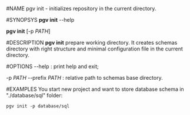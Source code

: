 <!---
%pgv-init(1)
%
%July, 2014
-->

#NAME
pgv init - initializes repository in the current directory.

#SYNOPSYS
**pgv init** --help

**pgv init** [-p *PATH*]

#DESCRIPTION
**pgv init** prepare working directory.
It creates schemas directory with right structure and
minimal configuration file in the current directory.

#OPTIONS
--help
:	print help and exit;

-p *PATH* --prefix *PATH*
:	relative path to schemas base directory.

#EXAMPLES
You start new project and want to store database schema in "./database/sql" folder:

	pgv init -p database/sql

<!---
#SEE ALSO
`pgv(1)`
-->
